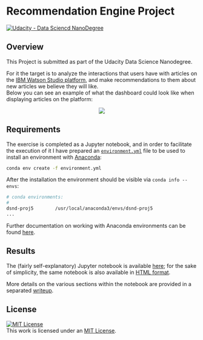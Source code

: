# Recommendation Engine Project
[![Udacity - Data Sciencd NanoDegree](https://img.shields.io/badge/Udacity-DSND-blue?style=plastic&logo=udacity)](https://www.udacity.com/course/data-scientist-nanodegree--nd025)


## Overview
This Project is submitted as part of the Udacity Data Science Nanodegree.

For it the target is to analyze the interactions that users have with articles on the [IBM Watson Studio platform](https://www.ibm.com/cloud/watson-studio), and make recommendations to them about new articles we believe they will like.  
Below you can see an example of what the dashboard could look like when displaying articles on the platform:

<p align="center">
  <img src="./pictures/screenshot-watson.png">
</p>


## Requirements
The exercise is completed as a Jupyter notebook, and in order to facilitate the execution of it  I have prepared an [`environment.yml`](./environment.yml) file to be used to install an environment with [Anaconda](https://www.continuum.io/downloads):

```sh
conda env create -f environment.yml
```

After the installation the environment should be visible via `conda info --envs`:

```sh
# conda environments:
#
dsnd-proj5        /usr/local/anaconda3/envs/dsnd-proj5
...

```

Further documentation on working with Anaconda environments can be found [here](https://docs.conda.io/projects/conda/en/latest/user-guide/tasks/manage-environments.html). 

## Results
The (fairly self-explanatory) Jupyter notebook is available [here](./Recommendations_with_IBM.ipynb); for the sake of simplicity, the same notebook is also available in [HTML format](./Recommendations_with_IBM.html).  

More details on the various sections within the notebook are provided in a separated [writeup](./Recommendation_engine_writeup.md). 

## License
 <a rel="license" href="https://opensource.org/licenses/MIT"><img alt="MIT License" style="border-width:0" src="https://img.shields.io/badge/License-MIT-yellow.svg?style=plastic" /></a><br />This work is licensed under an <a rel="license" href="https://opensource.org/licenses/MIT">MIT License</a>.
